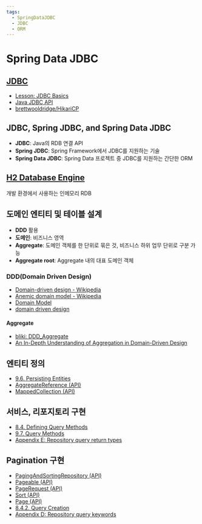 ```yaml
---
tags:
  - SpringDataJDBC
  - JDBC
  - ORM
---
```

# Spring Data JDBC

## [JDBC](https://en.wikipedia.org/wiki/Java_Database_Connectivity)

- [Lesson: JDBC Basics](https://docs.oracle.com/javase/tutorial/jdbc/basics/index.html)
- [Java JDBC API](https://docs.oracle.com/javase/8/docs/technotes/guides/jdbc/)
- [brettwooldridge/HikariCP](https://github.com/brettwooldridge/HikariCP)

## JDBC, Spring JDBC, and Spring Data JDBC

- **JDBC**: Java의 RDB 연결 API
- **Spring JDBC**: Spring Framework에서 JDBC를 지원하는 기술
- **Spring Data JDBC**: Spring Data 프로젝트 중 JDBC를 지원하는 간단한 ORM

## [H2 Database Engine](https://www.h2database.com/html/main.html)

개발 환경에서 사용하는 인메모리 RDB

## 도메인 엔티티 및 테이블 설계

- **DDD** 활용
- **도메인**: 비즈니스 영역
- **Aggregate**: 도메인 객체를 한 단위로 묶은 것, 비즈니스 하위 업무 단위로 구분 가능
- **Aggregate root**: Aggregate 내의 대표 도메인 객체

### DDD(Domain Driven Design)

- [Domain-driven design - Wikipedia](https://en.wikipedia.org/wiki/Domain-driven_design)
- [Anemic domain model - Wikipedia](https://en.wikipedia.org/wiki/Anemic_domain_model)
- [Domain Model](https://martinfowler.com/eaaCatalog/domainModel.html)
- [domain driven design](https://martinfowler.com/tags/domain%20driven%20design.html)

#### Aggregate

- [bliki: DDD_Aggregate](https://martinfowler.com/bliki/DDD_Aggregate.html)
- [An In-Depth Understanding of Aggregation in Domain-Driven Design](https://www.alibabacloud.com/blog/an-in-depth-understanding-of-aggregation-in-domain-driven-design_598034)

## 엔티티 정의

- [9.6. Persisting Entities](https://docs.spring.io/spring-data/jdbc/docs/current/reference/html/#jdbc.entity-persistence)
- [AggregateReference (API)](https://docs.spring.io/spring-data/jdbc/docs/current/api/org/springframework/data/jdbc/core/mapping/AggregateReference.html)
- [MappedCollection (API)](https://docs.spring.io/spring-data/jdbc/docs/current/api/org/springframework/data/relational/core/mapping/MappedCollection.html)

## 서비스, 리포지토리 구현

- [8.4. Defining Query Methods](https://docs.spring.io/spring-data/jdbc/docs/current/reference/html/#repositories.query-methods.details)
- [9.7. Query Methods](https://docs.spring.io/spring-data/jdbc/docs/current/reference/html/#jdbc.query-methods)
- [Appendix E: Repository query return types](https://docs.spring.io/spring-data/jdbc/docs/current/reference/html/#repository-query-return-types)

## Pagination 구현

- [PagingAndSortingRepository (API)](https://docs.spring.io/spring-data/commons/docs/current/api/org/springframework/data/repository/PagingAndSortingRepository.html)
- [Pageable (API)](https://docs.spring.io/spring-data/commons/docs/current/api/org/springframework/data/domain/Pageable.html)
- [PageRequest (API)](https://docs.spring.io/spring-data/commons/docs/current/api/org/springframework/data/domain/PageRequest.html)
- [Sort (API)](https://docs.spring.io/spring-data/commons/docs/current/api/org/springframework/data/domain/Sort.html)
- [Page (API)](https://docs.spring.io/spring-data/commons/docs/current/api/org/springframework/data/domain/Page.html)
- [8.4.2. Query Creation](https://docs.spring.io/spring-data/jdbc/docs/current/reference/html/#repositories.query-methods.query-creation)
- [Appendix D: Repository query keywords](https://docs.spring.io/spring-data/jdbc/docs/current/reference/html/#repository-query-keywords)

